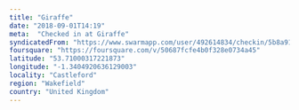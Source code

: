 ```yaml
---
title: "Giraffe"
date: "2018-09-01T14:19"
meta:  "Checked in at Giraffe"
syndicatedFrom: "https://www.swarmapp.com/user/492614834/checkin/5b8a91cdda5ede00395b59c7"
foursquare: "https://foursquare.com/v/50687fcfe4b0f328e0734a45"
latitude: "53.71000317221873"
longitude: "-1.3404920636129003"
locality: "Castleford"
region: "Wakefield"
country: "United Kingdom"
---
```


